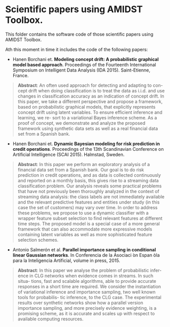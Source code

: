 # Scientific papers using AMIDST Toolbox.

This folder contains the software code of those scientific papers using AMIDST Toolbox. 

Ath this moment in time it includes the code of the following papers:

* Hanen Borchani et. **Modeling concept drift: A probabilistic graphical model based approach**. Proceedings of the Fourteenth International Symposium on Intelligent Data Analysis (IDA 2015). Saint-Etienne, France.

> **Abstract**: An often used approach for detecting and adapting to con- cept drift when doing classification is to treat the data as i.i.d. and use changes in classification accuracy as an indication of concept drift. In this paper, we take a different perspective and propose a framework, based on probabilistic graphical models, that explicitly represents concept drift using latent variables. To ensure efficient inference and learning, we re- sort to a variational Bayes inference scheme. As a proof of concept, we demonstrate and analyze the proposed framework using synthetic data sets as well as a real financial data set from a Spanish bank.

* Hanen Borchani et. **Dynamic Bayesian modeling for risk prediction in credit operations**. Proceedings of the 13th Scandinavian Conference on Artificial Intelligence (SCAI 2015). Halmstad, Sweden. 

> **Abstract**: In this paper we perform an exploratory analysis of a financial data set from a Spanish bank. 
Our goal is to do risk prediction in credit operations, and as data is collected continuously and reported on a monthly basis, this gives rise to a streaming data classification problem. Our analysis reveals some practical problems that have not previously been thoroughly analyzed in the context of streaming data analysis: the class labels are not immediately available and the relevant predictive features and entities under study (in this case the set of customers) may vary over time. In order to address these problems, we propose to use a dynamic classifier with a wrapper feature subset selection to find relevant features at different time steps. The proposed model is a special case of a more general framework that can also accommodate more expressive models  containing latent variables as well as more sophisticated feature selection schemes.

* Antonio Salmerón et al. **Parallel importance sampling in conditional linear Gaussian networks**. In Conferencia de la Asociaci ́on Espan ̃ola para la Inteligencia Artificial, volume in press, 2015.

> **Abstract**: In this paper we analyse the problem of probabilistic infer- ence in CLG networks when evidence comes in streams. In such situa- tions, fast and scalable algorithms, able to provide accurate responses in a short time are required. We consider the instantiation of variational inference and importance sampling, two well known tools for probabilis- tic inference, to the CLG case. The experimental results over synthetic networks show how a parallel version importance sampling, and more precisely evidence weighting, is a promising scheme, as it is accurate and scales up with respect to available computing resources.

